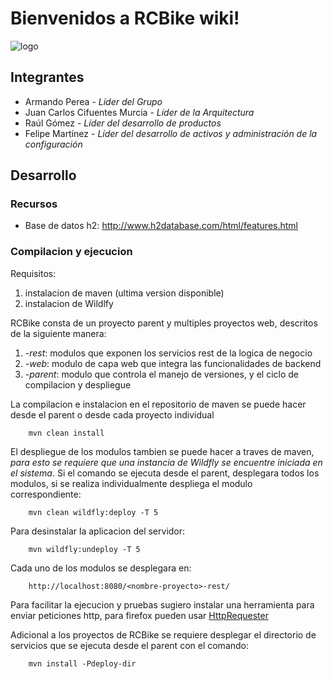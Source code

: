# Bienvenidos a RCBike wiki!

![logo](http://i67.tinypic.com/20f6lps.jpg)

## Integrantes
* Armando Perea - _Líder del Grupo_
* Juan Carlos Cifuentes Murcia - _Líder de la Arquitectura_
* Raúl Gómez - _Líder del desarrollo de productos_
* Felipe Martínez - _Líder del desarrollo de activos y administración de la configuración_

## Desarrollo
### Recursos
* Base de datos h2: http://www.h2database.com/html/features.html

### Compilacion y ejecucion
Requisitos:
1. instalacion de maven (ultima version disponible)
2. instalacion de Wildlfy

RCBike consta de un proyecto parent y multiples proyectos web, descritos de la siguiente manera:
1. *-rest*: modulos que exponen los servicios rest de la logica de negocio
2. *-web*: modulo de capa web que integra las funcionalidades de backend
3. *-parent*: modulo que controla el manejo de versiones, y el ciclo de compilacion y despliegue

La compilacion e instalacion en el repositorio de maven se puede hacer desde el parent o desde cada proyecto individual

		mvn clean install
        
El despliegue de los modulos tambien se puede hacer a traves de maven, *para esto se requiere que una instancia de Wildfly se encuentre iniciada en el sistema*. Si el comando se ejecuta desde el parent, desplegara todos los modulos, si se realiza individualmente despliega el modulo correspondiente: 

		mvn clean wildfly:deploy -T 5
        
Para desinstalar la aplicacion del servidor:

		mvn wildfly:undeploy -T 5
        
Cada uno de los modulos se desplegara en:

		http://localhost:8080/<nombre-proyecto>-rest/
	
Para facilitar la ejecucion y pruebas sugiero instalar una herramienta para enviar peticiones http, para firefox pueden usar [HttpRequester](https://addons.mozilla.org/en-US/firefox/addon/httprequester/)

Adicional a los proyectos de RCBike se requiere desplegar el directorio de servicios que se ejecuta desde el parent con el comando:

		mvn install -Pdeploy-dir